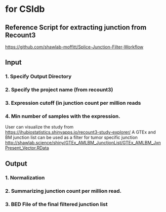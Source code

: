 #  for CSIdb 

## Reference Script for extracting junction from Recount3
https://github.com/shawlab-moffitt/Splice-Junction-Filter-Workflow

## Input 
### 1. Specify Output Directory
### 2. Specify the project name (from recount3)
### 3. Expression cutoff (in junction count per million reads
### 4. Min number of samples with the expression.

User can visualize the study from https://jhubiostatistics.shinyapps.io/recount3-study-explorer/
A GTEx and BM junction list can be used as a filter for tumor specific junction
http://shawlab.science/shiny/GTEx_AMLBM_JunctionList/GTEx_AMLBM_JxnPresent_Vector.RData


## Output 
### 1. Normalization
### 2. Summarizing junction count per million read.
### 3. BED File of the final filtered junction list

